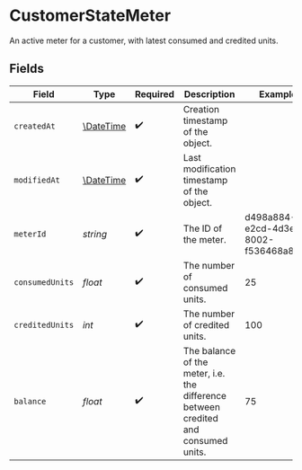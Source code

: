 # CustomerStateMeter

An active meter for a customer, with latest consumed and credited units.


## Fields

| Field                                                                              | Type                                                                               | Required                                                                           | Description                                                                        | Example                                                                            |
| ---------------------------------------------------------------------------------- | ---------------------------------------------------------------------------------- | ---------------------------------------------------------------------------------- | ---------------------------------------------------------------------------------- | ---------------------------------------------------------------------------------- |
| `createdAt`                                                                        | [\DateTime](https://www.php.net/manual/en/class.datetime.php)                      | :heavy_check_mark:                                                                 | Creation timestamp of the object.                                                  |                                                                                    |
| `modifiedAt`                                                                       | [\DateTime](https://www.php.net/manual/en/class.datetime.php)                      | :heavy_check_mark:                                                                 | Last modification timestamp of the object.                                         |                                                                                    |
| `meterId`                                                                          | *string*                                                                           | :heavy_check_mark:                                                                 | The ID of the meter.                                                               | d498a884-e2cd-4d3e-8002-f536468a8b22                                               |
| `consumedUnits`                                                                    | *float*                                                                            | :heavy_check_mark:                                                                 | The number of consumed units.                                                      | 25                                                                                 |
| `creditedUnits`                                                                    | *int*                                                                              | :heavy_check_mark:                                                                 | The number of credited units.                                                      | 100                                                                                |
| `balance`                                                                          | *float*                                                                            | :heavy_check_mark:                                                                 | The balance of the meter, i.e. the difference between credited and consumed units. | 75                                                                                 |